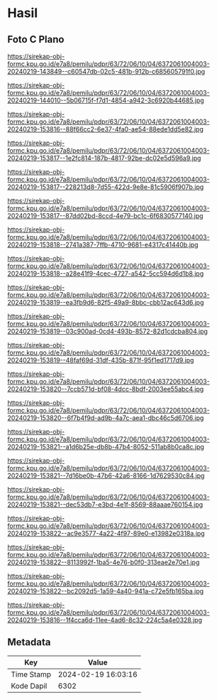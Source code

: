 # Hasil

## Foto C Plano

https://sirekap-obj-formc.kpu.go.id/e7a8/pemilu/pdpr/63/72/06/10/04/6372061004003-20240219-143849--c60547db-02c5-481b-912b-c685605791f0.jpg

https://sirekap-obj-formc.kpu.go.id/e7a8/pemilu/pdpr/63/72/06/10/04/6372061004003-20240219-144010--5b06715f-f7d1-4854-a942-3c6920b44685.jpg

https://sirekap-obj-formc.kpu.go.id/e7a8/pemilu/pdpr/63/72/06/10/04/6372061004003-20240219-153816--88f66cc2-6e37-4fa0-ae54-88ede1dd5e82.jpg

https://sirekap-obj-formc.kpu.go.id/e7a8/pemilu/pdpr/63/72/06/10/04/6372061004003-20240219-153817--1e2fc814-187b-4817-92be-dc02e5d596a9.jpg

https://sirekap-obj-formc.kpu.go.id/e7a8/pemilu/pdpr/63/72/06/10/04/6372061004003-20240219-153817--228213d8-7d55-422d-9e8e-81c5906f907b.jpg

https://sirekap-obj-formc.kpu.go.id/e7a8/pemilu/pdpr/63/72/06/10/04/6372061004003-20240219-153817--87dd02bd-8ccd-4e79-bc1c-6f6830577140.jpg

https://sirekap-obj-formc.kpu.go.id/e7a8/pemilu/pdpr/63/72/06/10/04/6372061004003-20240219-153818--2741a387-7ffb-4710-9681-e4317c41440b.jpg

https://sirekap-obj-formc.kpu.go.id/e7a8/pemilu/pdpr/63/72/06/10/04/6372061004003-20240219-153818--a28e41f9-4cec-4727-a542-5cc594d6d1b8.jpg

https://sirekap-obj-formc.kpu.go.id/e7a8/pemilu/pdpr/63/72/06/10/04/6372061004003-20240219-153819--ea3fb9d6-82f5-49a9-8bbc-cbb12ac643d6.jpg

https://sirekap-obj-formc.kpu.go.id/e7a8/pemilu/pdpr/63/72/06/10/04/6372061004003-20240219-153819--03c900ad-0cd4-493b-8572-82d1cdcba804.jpg

https://sirekap-obj-formc.kpu.go.id/e7a8/pemilu/pdpr/63/72/06/10/04/6372061004003-20240219-153819--48faf69d-31df-435b-871f-95f1ed1717d9.jpg

https://sirekap-obj-formc.kpu.go.id/e7a8/pemilu/pdpr/63/72/06/10/04/6372061004003-20240219-153820--7ccb571d-bf08-4dcc-8bdf-2003ee55abc4.jpg

https://sirekap-obj-formc.kpu.go.id/e7a8/pemilu/pdpr/63/72/06/10/04/6372061004003-20240219-153820--6f7b4f9d-ad9b-4a7c-aea1-dbc46c5d6706.jpg

https://sirekap-obj-formc.kpu.go.id/e7a8/pemilu/pdpr/63/72/06/10/04/6372061004003-20240219-153821--a1d6b25e-db8b-47b4-8052-511ab8b0ca8c.jpg

https://sirekap-obj-formc.kpu.go.id/e7a8/pemilu/pdpr/63/72/06/10/04/6372061004003-20240219-153821--7d16be0b-47b6-42a6-8166-1d7629530c84.jpg

https://sirekap-obj-formc.kpu.go.id/e7a8/pemilu/pdpr/63/72/06/10/04/6372061004003-20240219-153821--dec53db7-e3bd-4e1f-8569-88aaae760154.jpg

https://sirekap-obj-formc.kpu.go.id/e7a8/pemilu/pdpr/63/72/06/10/04/6372061004003-20240219-153822--ac9e3577-4a22-4f97-89e0-e13982e0318a.jpg

https://sirekap-obj-formc.kpu.go.id/e7a8/pemilu/pdpr/63/72/06/10/04/6372061004003-20240219-153822--8113992f-1ba5-4e76-b0f0-313eae2e70e1.jpg

https://sirekap-obj-formc.kpu.go.id/e7a8/pemilu/pdpr/63/72/06/10/04/6372061004003-20240219-153822--bc2092d5-1a59-4a40-941a-c72e5fb165ba.jpg

https://sirekap-obj-formc.kpu.go.id/e7a8/pemilu/pdpr/63/72/06/10/04/6372061004003-20240219-153816--1f4cca6d-11ee-4ad6-8c32-224c5a4e0328.jpg


## Metadata

| Key        | Value               |
| ---------- | ------------------- |
| Time Stamp | 2024-02-19 16:03:16 |
| Kode Dapil | 6302                |



